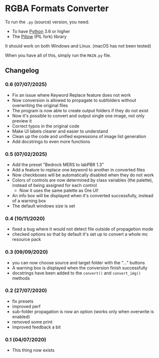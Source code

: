 # RGBA Formats Converter
To run the `.py` (source) version, you need:

- To have [Python](https://python.org) 3.6 or higher
- The [Pillow](https://github.com/python-pillow/Pillow) (PIL fork) library

It should work on both Windows and Linux. (macOS has not been tested)

When you have all of this, simply run the `MAIN.py` file.

## Changelog
### 0.6 (07/07/2025)
  - Fix an issue where Keyword Replace feature does not work
  - Now conversion is allowed to propagate to subfolders without overwriting the original files
  - The program is now able to create output folders if they do not exist
  - Now it's possible to convert and output single one image, not only preview it
  - Correct typos in the original code
  - Make UI labels clearer and easier to understand
  - Clean up the code and unified expressions of image list generation
  - Add docstrings to even more functions

### 0.5 (07/02/2025)
  - Add the preset "Bedrock MERS to labPBR 1.3"
  - Add a feature to replace one keyword to another in converted files
  - Now checkboxes will be automatically disabled when they do not work
  - Colors of controls are now determined by class variables (the palette), instead of being assigned for each control
    - Now it uses the same palette as Ore UI! 
  - An info box will be displayed when it's converted successfully, instead of a warning box
  - The default windows size is set

### 0.4 (10/11/2020)
  - fixed a bug where it would not detect file outside of propagetion mode
  - checked options so that by default it's set up to convert a whole mc resource pack

### 0.3 (09/09/2020)
  - you can now choose source and target folder with the "..." buttons
  - A warning box is displayed when the conversion finish successfully
  - docstrings have been added to the `convert()` and `convert_img()` methods

### 0.2 (27/07/2020)
  - fix presets
  - improved perf
  - sub-folder propagation is now an option (works only when overwrite is enabled)
  - removed some print
  - improved feedback a bit

### 0.1 (04/07/2020)
  - This thing now exists
